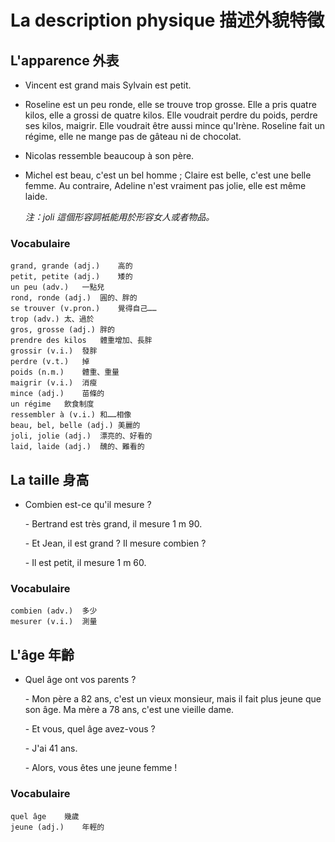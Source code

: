 # La description physique 描述外貌特徵

## L'apparence 外表

* Vincent est grand mais Sylvain est petit.

* Roseline est un peu ronde, elle se trouve trop grosse. Elle a pris quatre kilos, elle a grossi de quatre kilos. Elle voudrait perdre du poids, perdre ses kilos, maigrir. Elle voudrait être aussi mince qu'Irène. Roseline fait un régime, elle ne mange pas de gâteau ni de chocolat.

* Nicolas ressemble beaucoup à son père.

* Michel est beau, c'est un bel homme ; Claire est belle, c'est une belle femme. Au contraire, Adeline n'est vraiment pas jolie, elle est même laide.

    *注：joli 這個形容詞衹能用於形容女人或者物品。*

### Vocabulaire

```
grand, grande (adj.)	高的
petit, petite (adj.)	矮的
un peu (adv.)	一點兒
rond, ronde (adj.)	圓的、胖的
se trouver (v.pron.)	覺得自己……
trop (adv.)	太、過於
gros, grosse (adj.)	胖的
prendre des kilos	體重增加、長胖
grossir (v.i.)	發胖
perdre (v.t.)	掉
poids (n.m.)	體重、重量
maigrir (v.i.)	消瘦
mince (adj.)	苗條的
un régime	飲食制度
ressembler à (v.i.)	和……相像
beau, bel, belle (adj.)	美麗的
joli, jolie (adj.)	漂亮的、好看的
laid, laide (adj.)	醜的、難看的
```

## La taille 身高

* Combien est-ce qu'il mesure ?

    \- Bertrand est très grand, il mesure 1 m 90.

    \- Et Jean, il est grand ? Il mesure combien ?

    \- Il est petit, il mesure 1 m 60.

### Vocabulaire

```
combien (adv.)	多少
mesurer (v.i.)	測量
```

## L'âge 年齡

* Quel âge ont vos parents ?

    \- Mon père a 82 ans, c'est un vieux monsieur, mais il fait plus jeune que son âge. Ma mère a 78 ans, c'est une vieille dame.

    \- Et vous, quel âge avez-vous ?

    \- J'ai 41 ans.

    \- Alors, vous êtes une jeune femme !

### Vocabulaire

```
quel âge	幾歲
jeune (adj.)	年輕的
```

## 

